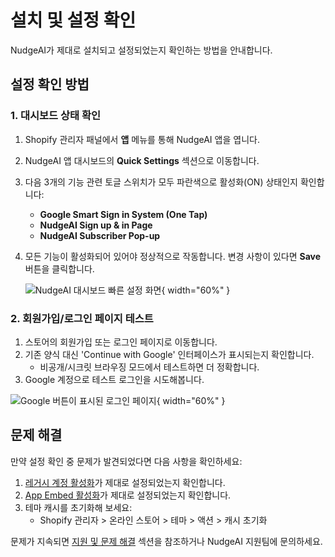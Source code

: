 # 설치 및 설정 확인

NudgeAI가 제대로 설치되고 설정되었는지 확인하는 방법을 안내합니다.

## 설정 확인 방법

### 1. 대시보드 상태 확인

1. Shopify 관리자 패널에서 **앱** 메뉴를 통해 NudgeAI 앱을 엽니다.
2. NudgeAI 앱 대시보드의 **Quick Settings** 섹션으로 이동합니다.
3. 다음 3개의 기능 관련 토글 스위치가 모두 파란색으로 활성화(ON) 상태인지 확인합니다:
   - **Google Smart Sign in System (One Tap)**
   - **NudgeAI Sign up & in Page**
   - **NudgeAI Subscriber Pop-up**
4. 모든 기능이 활성화되어 있어야 정상적으로 작동합니다. 변경 사항이 있다면 **Save** 버튼을 클릭합니다.

   ![NudgeAI 대시보드 빠른 설정 화면](../../assets/images/nudgeai_dashboard_quick_settings.png){ width="60%" }

### 2. 회원가입/로그인 페이지 테스트

1. 스토어의 회원가입 또는 로그인 페이지로 이동합니다.
2. 기존 양식 대신 'Continue with Google' 인터페이스가 표시되는지 확인합니다.
   - 비공개/시크릿 브라우징 모드에서 테스트하면 더 정확합니다.
3. Google 계정으로 테스트 로그인을 시도해봅니다.

![Google 버튼이 표시된 로그인 페이지](../../assets/images/shopify_login_page_with_google.png){ width="60%" }

## 문제 해결

만약 설정 확인 중 문제가 발견되었다면 다음 사항을 확인하세요:

1. [레거시 계정 활성화](../legacy-accounts/index.md)가 제대로 설정되었는지 확인합니다.
2. [App Embed 활성화](../app-embed/index.md)가 제대로 설정되었는지 확인합니다.
3. 테마 캐시를 초기화해 보세요:
   - Shopify 관리자 > 온라인 스토어 > 테마 > 액션 > 캐시 초기화

문제가 지속되면 [지원 및 문제 해결](../../support-troubleshooting/faq/general/index.md) 섹션을 참조하거나 NudgeAI 지원팀에 문의하세요.
